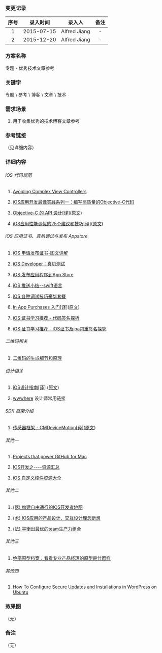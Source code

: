 ### 变更记录

| 序号 | 录入时间 | 录入人 | 备注 |
|:--------:|:--------:|:--------:|:--------:|
| 1 | 2015-07-15 | Alfred Jiang | - |
| 2 | 2015-12-20 | Alfred Jiang | - |

### 方案名称

专题 - 优秀技术文章参考

### 关键字

专题 \ 参考 \ 博客 \ 文章 \ 技术

### 需求场景

1. 用于收集优秀的技术博客文章参考

### 参考链接
（见详细内容）

### 详细内容

###### iOS 代码规范

1. [Avoiding Complex View Controllers](http://stablekernel.com/blog/avoiding-complex-view-controller/)

2. [iOS应用开发最佳实践系列一：编写高质量的Objective-C代码](http://www.cnblogs.com/xdream86/p/3309345.html)

3. [Objective-C 的 API 设计[译]](http://www.oschina.net/translate/objective-c-api-design)([原文](http://mattgemmell.com/api-design/))

4. [iOS应用性能调优的25个建议和技巧[译]](http://www.cocoachina.com/ios/20150408/11501.html)([原文](http://www.marcelofabri.com/))

###### iOS 应用证书、真机调试与发布 Appstore

1. [iOS 申请发布证书-图文详解](http://my.oschina.net/joanfen/blog/133624)

2. [iOS Developer：真机测试](http://my.oschina.net/joanfen/blog/167730)

3. [iOS 发布应用程序到App Store](http://my.oschina.net/joanfen/blog/133642)

4. [iOS 推送小结--swift语言](http://www.cnblogs.com/maple023/p/4277505.html)

5. [iOS 各种调试技巧豪华套餐](http://www.cnblogs.com/daiweilai/p/4421340.html)

6. [In App Purchases 入门[译]](http://www.cnblogs.com/zilongshanren/archive/2012/01/15/2190193.html)([原文](http://www.raywenderlich.com/21081/introduction-to-in-app-purchases-in-ios-6-tutorial))

7. [iOS 证书学习推荐 - 代码签名探析](http://objccn.io/issue-17-2/)

8. [iOS 证书学习推荐 - iOS证书及ipa包重签名探究](http://www.olinone.com/?p=198)

###### 二维码相关

1. [二维码的生成细节和原理](http://coolshell.cn/articles/10590.html#jtss-tsina)

###### 设计相关

1. [iOS设计指南[译]](http://www.ui.cn/detail/32167.html)   ([原文](http://iosdesign.ivomynttinen.com/))

2. [wwwhere](http://wwwhere.io/) 设计师常用链接


###### SDK 框架介绍

1. [传感器框架 - CMDeviceMotion[译]](http://segmentfault.com/a/1190000002400742)([原文](http://nshipster.com/cmdevicemotion/))

###### 其他一

1. [Projects that power GitHub for Mac](https://github.com/showcases/projects-that-power-github-for-mac)

2. [IOS开发之----资源汇总](http://blog.sina.com.cn/s/blog_71715bf801018v6f.html)

3. [iOS 自定义控件资源大全](http://www.77exception.com/mobiledevelop/ios/8050.html)

###### 其他二

1. [(器) 构建自由通行的IOS开发者地图](http://www.cnblogs.com/limbo0312/archive/2012/05/04/2483171.html)

2. [(术) IOS应用的产品设计、交互设计理念断想](http://www.cnblogs.com/limbo0312/archive/2012/05/06/2486550.html)

3. [(法) 平衡出最优的team生产力组合](http://www.cnblogs.com/limbo0312/archive/2012/05/05/2484806.html)

###### 其他三

1. [绝密原型档案：看看专业产品经理的原型是什麽样](http://www.woshipm.com/rp/149653.html)

###### 其他四

1. [How To Configure Secure Updates and Installations in WordPress on Ubuntu](https://www.digitalocean.com/community/tutorials/how-to-configure-secure-updates-and-installations-in-wordpress-on-ubuntu)

### 效果图
（无）

### 备注
（无）
